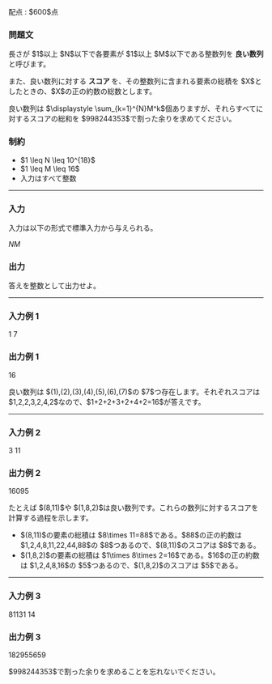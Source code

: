 
<div>

<span>

<span>

<p>
配点 : $600$点
</p>

<div>

<section>

### **問題文**

<p>
長さが $1$以上 $N$以下で各要素が $1$以上 $M$以下である整数列を
<strong>
良い数列
</strong>
と呼びます。
</p>

<p>
また、良い数列に対する
<strong>
スコア
</strong>
を、その整数列に含まれる要素の総積を $X$としたときの、$X$の正の約数の総数とします。
</p>

<p>
良い数列は $\displaystyle \sum_{k=1}^{N}M^k$個ありますが、それらすべてに対するスコアの総和を $998244353$で割った余りを求めてください。
</p>

</section>

</div>

<div>

<section>

### **制約**

<ul>

<li>
$1 \leq N \leq 10^{18}$
</li>

<li>
$1 \leq M \leq 16$
</li>

<li>
入力はすべて整数
</li>

</ul>

</section>

</div>

---

<div>

<div>

<section>

### **入力**

<p>
入力は以下の形式で標準入力から与えられる。
</p>

<div>

$N$$M$
</div>

</section>

</div>

<div>

<section>

### **出力**

<p>
答えを整数として出力せよ。
</p>

</section>

</div>

</div>

---

<div>

<section>

### **入力例 1**

<div>

1 7

</div>

</section>

</div>

<div>

<section>

### **出力例 1**

<div>

16

</div>

<p>
良い数列は $(1),(2),(3),(4),(5),(6),(7)$の $7$つ存在します。それぞれスコアは $1,2,2,3,2,4,2$なので、$1+2+2+3+2+4+2=16$が答えです。
</p>

</section>

</div>

---

<div>

<section>

### **入力例 2**

<div>

3 11

</div>

</section>

</div>

<div>

<section>

### **出力例 2**

<div>

16095

</div>

<p>
たとえば $(8,11)$や $(1,8,2)$は良い数列です。これらの数列に対するスコアを計算する過程を示します。
</p>

<ul>

<li>
$(8,11)$の要素の総積は $8\times 11=88$である。$88$の正の約数は $1,2,4,8,11,22,44,88$の $8$つあるので、$(8,11)$のスコアは $8$である。
</li>

<li>
$(1,8,2)$の要素の総積は $1\times 8\times 2=16$である。$16$の正の約数は $1,2,4,8,16$の $5$つあるので、$(1,8,2)$のスコアは $5$である。
</li>

</ul>

</section>

</div>

---

<div>

<section>

### **入力例 3**

<div>

81131 14

</div>

</section>

</div>

<div>

<section>

### **出力例 3**

<div>

182955659

</div>

<p>
$998244353$で割った余りを求めることを忘れないでください。
</p>

</section>

</div>

</span>

</span>

</div>
